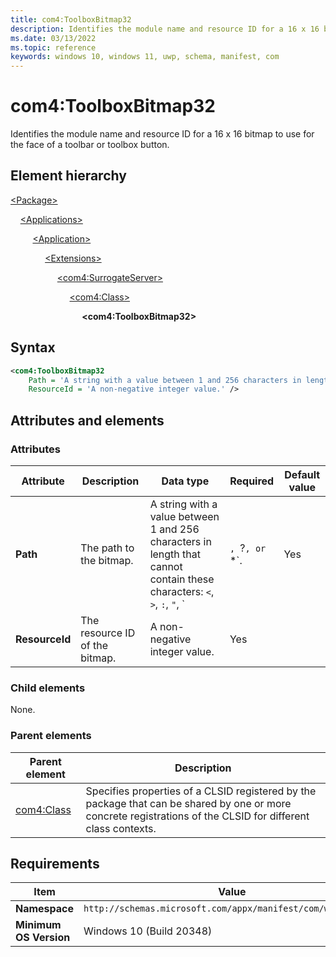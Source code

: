 ```yaml
---
title: com4:ToolboxBitmap32
description: Identifies the module name and resource ID for a 16 x 16 bitmap to use for the face of a toolbar or toolbox button. (com4:ToolboxBitmap32)
ms.date: 03/13/2022
ms.topic: reference
keywords: windows 10, windows 11, uwp, schema, manifest, com
---
```


# com4:ToolboxBitmap32

Identifies the module name and resource ID for a 16 x 16 bitmap to use for the face of a toolbar or toolbox button.

## Element hierarchy

[\<Package\>](element-package.md)

&nbsp;&nbsp;&nbsp;&nbsp;[\<Applications\>](element-applications.md)

&nbsp;&nbsp;&nbsp;&nbsp; &nbsp;&nbsp;&nbsp;&nbsp;[\<Application\>](element-application.md)

&nbsp;&nbsp;&nbsp;&nbsp; &nbsp;&nbsp;&nbsp;&nbsp; &nbsp;&nbsp;&nbsp;&nbsp;[\<Extensions\>](element-1-extensions.md)

&nbsp;&nbsp;&nbsp;&nbsp; &nbsp;&nbsp;&nbsp;&nbsp; &nbsp;&nbsp;&nbsp;&nbsp; &nbsp;&nbsp;&nbsp;&nbsp;[\<com4:SurrogateServer\>](element-com4-surrogateserver.md)

&nbsp;&nbsp;&nbsp;&nbsp; &nbsp;&nbsp;&nbsp;&nbsp; &nbsp;&nbsp;&nbsp;&nbsp; &nbsp;&nbsp;&nbsp;&nbsp; &nbsp;&nbsp;&nbsp;&nbsp;[\<com4:Class\>](element-com4-class.md)

&nbsp;&nbsp;&nbsp;&nbsp; &nbsp;&nbsp;&nbsp;&nbsp; &nbsp;&nbsp;&nbsp;&nbsp; &nbsp;&nbsp;&nbsp;&nbsp; &nbsp;&nbsp;&nbsp;&nbsp; &nbsp;&nbsp;&nbsp;&nbsp;**\<com4:ToolboxBitmap32\>**

## Syntax

```xml
<com4:ToolboxBitmap32
    Path = 'A string with a value between 1 and 256 characters in length that cannot contain these characters: <, >, :, ", |, ?, or *.'
    ResourceId = 'A non-negative integer value.' />
```

## Attributes and elements

### Attributes

| Attribute | Description | Data type | Required | Default value |
|-|-|-|-|-|
| **Path** | The path to the bitmap.  | A string with a value between 1 and 256 characters in length that cannot contain these characters: `<`, `>`, `:`, `"`, `|`, `?`, or `*`. | Yes |  |
| **ResourceId** | The resource ID of the bitmap. | A non-negative integer value. | Yes |  |

### Child elements

None.

### Parent elements

| Parent element | Description |
|-|-|
| [com4:Class](element-com4-class.md) | Specifies properties of a CLSID registered by the package that can be shared by one or more concrete registrations of the CLSID for different class contexts. |

## Requirements

| Item | Value |
|--|--|
| **Namespace** | `http://schemas.microsoft.com/appx/manifest/com/windows10/4` |
| **Minimum OS Version** | Windows 10 (Build 20348) |
